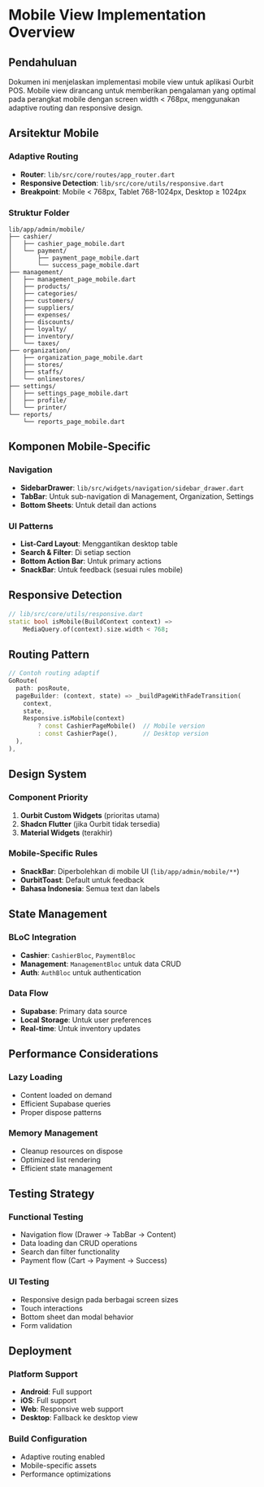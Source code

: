 # Mobile View Implementation Overview

## Pendahuluan

Dokumen ini menjelaskan implementasi mobile view untuk aplikasi Ourbit POS. Mobile view dirancang untuk memberikan pengalaman yang optimal pada perangkat mobile dengan screen width < 768px, menggunakan adaptive routing dan responsive design.

## Arsitektur Mobile

### Adaptive Routing

- **Router**: `lib/src/core/routes/app_router.dart`
- **Responsive Detection**: `lib/src/core/utils/responsive.dart`
- **Breakpoint**: Mobile < 768px, Tablet 768-1024px, Desktop ≥ 1024px

### Struktur Folder

```
lib/app/admin/mobile/
├── cashier/
│   ├── cashier_page_mobile.dart
│   └── payment/
│       ├── payment_page_mobile.dart
│       └── success_page_mobile.dart
├── management/
│   ├── management_page_mobile.dart
│   ├── products/
│   ├── categories/
│   ├── customers/
│   ├── suppliers/
│   ├── expenses/
│   ├── discounts/
│   ├── loyalty/
│   ├── inventory/
│   └── taxes/
├── organization/
│   ├── organization_page_mobile.dart
│   ├── stores/
│   ├── staffs/
│   └── onlinestores/
├── settings/
│   ├── settings_page_mobile.dart
│   ├── profile/
│   └── printer/
└── reports/
    └── reports_page_mobile.dart
```

## Komponen Mobile-Specific

### Navigation

- **SidebarDrawer**: `lib/src/widgets/navigation/sidebar_drawer.dart`
- **TabBar**: Untuk sub-navigation di Management, Organization, Settings
- **Bottom Sheets**: Untuk detail dan actions

### UI Patterns

- **List-Card Layout**: Menggantikan desktop table
- **Search & Filter**: Di setiap section
- **Bottom Action Bar**: Untuk primary actions
- **SnackBar**: Untuk feedback (sesuai rules mobile)

## Responsive Detection

```dart
// lib/src/core/utils/responsive.dart
static bool isMobile(BuildContext context) =>
    MediaQuery.of(context).size.width < 768;
```

## Routing Pattern

```dart
// Contoh routing adaptif
GoRoute(
  path: posRoute,
  pageBuilder: (context, state) => _buildPageWithFadeTransition(
    context,
    state,
    Responsive.isMobile(context)
        ? const CashierPageMobile()  // Mobile version
        : const CashierPage(),       // Desktop version
  ),
),
```

## Design System

### Component Priority

1. **Ourbit Custom Widgets** (prioritas utama)
2. **Shadcn Flutter** (jika Ourbit tidak tersedia)
3. **Material Widgets** (terakhir)

### Mobile-Specific Rules

- **SnackBar**: Diperbolehkan di mobile UI (`lib/app/admin/mobile/**`)
- **OurbitToast**: Default untuk feedback
- **Bahasa Indonesia**: Semua text dan labels

## State Management

### BLoC Integration

- **Cashier**: `CashierBloc`, `PaymentBloc`
- **Management**: `ManagementBloc` untuk data CRUD
- **Auth**: `AuthBloc` untuk authentication

### Data Flow

- **Supabase**: Primary data source
- **Local Storage**: Untuk user preferences
- **Real-time**: Untuk inventory updates

## Performance Considerations

### Lazy Loading

- Content loaded on demand
- Efficient Supabase queries
- Proper dispose patterns

### Memory Management

- Cleanup resources on dispose
- Optimized list rendering
- Efficient state management

## Testing Strategy

### Functional Testing

- Navigation flow (Drawer → TabBar → Content)
- Data loading dan CRUD operations
- Search dan filter functionality
- Payment flow (Cart → Payment → Success)

### UI Testing

- Responsive design pada berbagai screen sizes
- Touch interactions
- Bottom sheet dan modal behavior
- Form validation

## Deployment

### Platform Support

- **Android**: Full support
- **iOS**: Full support
- **Web**: Responsive web support
- **Desktop**: Fallback ke desktop view

### Build Configuration

- Adaptive routing enabled
- Mobile-specific assets
- Performance optimizations

